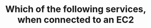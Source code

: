 ---
layout: answer
title: "Which of the following services, when connected to an EC2 "
blurb: "Amazon's Elastic Block Storage acts very much like a USB drive attached to a laptop or desktop. An Amazon EBS volume is a durable, block-level storage de"
quid: 202
---